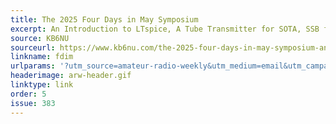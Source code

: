```yaml
---
title: The 2025 Four Days in May Symposium
excerpt: An Introduction to LTspice, A Tube Transmitter for SOTA, SSB for the QMX, and more.
source: KB6NU
sourceurl: https://www.kb6nu.com/the-2025-four-days-in-may-symposium-an-introduction-to-ltspice-a-tube-transmitter-for-sota-ssb-for-the-qmx-and-more/
linkname: fdim
urlparams: '?utm_source=amateur-radio-weekly&utm_medium=email&utm_campaign=newsletter'
headerimage: arw-header.gif
linktype: link
order: 5
issue: 383
---
```

